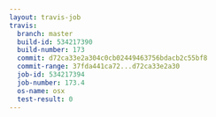 ```yaml
---
layout: travis-job
travis:
  branch: master
  build-id: 534217390
  build-number: 173
  commit: d72ca33e2a304c0cb02449463756bdacb2c55bf8
  commit-range: 37fda441ca72...d72ca33e2a30
  job-id: 534217394
  job-number: 173.4
  os-name: osx
  test-result: 0
---
```

